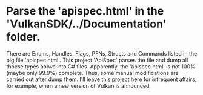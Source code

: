 ﻿# Parse the 'apispec.html' in the 'VulkanSDK/../Documentation' folder.
There are Enums, Handles, Flags, PFNs, Structs and Commands listed in the big file 'apispec.html'. 
This project 'ApiSpec' parses the file and dump all thoese types above into C# files. 
Apparently, the 'apispec.html' is not 100% (maybe only 99.9%) complete. 
Thus, some manual modifications are carried out after dump them. 
I'll leave this project here for infrequent affairs, for example, when a new version of Vulkan is announced.
